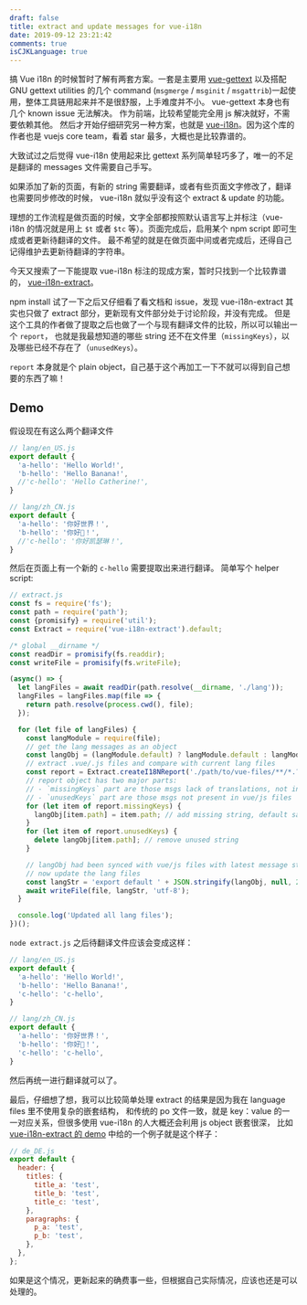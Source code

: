```yaml
---
draft: false
title: extract and update messages for vue-i18n
date: 2019-09-12 23:21:42
comments: true
isCJKLanguage: true
---
```



搞 Vue i18n 的时候暂时了解有两套方案。一套是主要用 [vue-gettext](https://github.com/Polyconseil/vue-gettext)
以及搭配 GNU gettext utilities 的几个 command (`msgmerge` / `msginit` / `msgattrib`)一起使用，整体工具链用起来并不是很舒服，上手难度并不小。
vue-gettext 本身也有几个 known issue 无法解决。
作为前端，比较希望能完全用 js 解决就好，不需要依赖其他。
然后才开始仔细研究另一种方案，也就是 [vue-i18n](https://github.com/kazupon/vue-i18n)。因为这个库的作者也是 vuejs core team，看着 star 最多，大概也是比较靠谱的。

大致试过之后觉得 vue-i18n 使用起来比 gettext 系列简单轻巧多了，唯一的不足是翻译的 messages 文件需要自己手写。

如果添加了新的页面，有新的 string 需要翻译，或者有些页面文字修改了，翻译也需要同步修改的时候，
vue-i18n 就似乎没有这个 extract & update 的功能。

理想的工作流程是做页面的时候，文字全部都按照默认语言写上并标注（vue-i18n 的情况就是用上 `$t` 或者 `$tc` 等）。页面完成后，启用某个 npm script 即可生成或者更新待翻译的文件。
最不希望的就是在做页面中间或者完成后，还得自己记得维护去更新待翻译的字符串。

今天又搜索了一下能提取 vue-i18n 标注的现成方案，暂时只找到一个比较靠谱的，
[vue-i18n-extract](https://github.com/pixari/vue-i18n-extract/)。

npm install 试了一下之后又仔细看了看文档和 issue，发现 vue-i18n-extract 其实也只做了 extract 部分，更新现有文件部分处于讨论阶段，并没有完成。
但是这个工具的作者做了提取之后也做了一个与现有翻译文件的比较，所以可以输出一个 `report`，
也就是我最想知道的哪些 string 还不在文件里（`missingKeys`），以及哪些已经不存在了（`unusedKeys`）。

`report` 本身就是个 plain object，自己基于这个再加工一下不就可以得到自己想要的东西了嘛！


## Demo

假设现在有这么两个翻译文件

```js
// lang/en_US.js
export default {
  'a-hello': 'Hello World!',
  'b-hello': 'Hello Banana!',
  //'c-hello': 'Hello Catherine!',
}

// lang/zh_CN.js
export default {
  'a-hello': '你好世界！',
  'b-hello': '你好🍌！',
  //'c-hello': '你好凯瑟琳！',
}
```

然后在页面上有一个新的 `c-hello` 需要提取出来进行翻译。
简单写个 helper script:

```js
// extract.js
const fs = require('fs');
const path = require('path');
const {promisify} = require('util');
const Extract = require('vue-i18n-extract').default;

/* global __dirname */
const readDir = promisify(fs.readdir);
const writeFile = promisify(fs.writeFile);

(async() => {
  let langFiles = await readDir(path.resolve(__dirname, './lang'));
  langFiles = langFiles.map(file => {
    return path.resolve(process.cwd(), file);
  });

  for (let file of langFiles) {
    const langModule = require(file);
    // get the lang messages as an object
    const langObj = (langModule.default) ? langModule.default : langModule;
    // extract .vue/.js files and compare with current lang files
    const report = Extract.createI18NReport('./path/to/vue-files/**/*.?(js|vue)', file);
    // report object has two major parts:
    // - `missingKeys` part are those msgs lack of translations, not in current po file
    // - `unusedKeys` part are those msgs not present in vue/js files
    for (let item of report.missingKeys) {
      langObj[item.path] = item.path; // add missing string, default same as the source
    }
    for (let item of report.unusedKeys) {
      delete langObj[item.path]; // remove unused string
    }

    // langObj had been synced with vue/js files with latest message strings
    // now update the lang files
    const langStr = 'export default ' + JSON.stringify(langObj, null, 2);
    await writeFile(file, langStr, 'utf-8');
  }

  console.log('Updated all lang files');
})();
```

`node extract.js` 之后待翻译文件应该会变成这样：

```js
// lang/en_US.js
export default {
  'a-hello': 'Hello World!',
  'b-hello': 'Hello Banana!',
  'c-hello': 'c-hello',
}

// lang/zh_CN.js
export default {
  'a-hello': '你好世界！',
  'b-hello': '你好🍌！',
  'c-hello': 'c-hello',
}
```

然后再统一进行翻译就可以了。

最后，仔细想了想，我可以比较简单处理 extract 的结果是因为我在 language files 里不使用复杂的嵌套结构，
和传统的 po 文件一致，就是 key：value 的一一对应关系，但很多使用 vue-i18n 的人大概还会利用 js object 嵌套很深，
比如 [vue-i18n-extract 的 demo](https://github.com/pixari/vue-i18n-extract/tree/master/demo) 中给的一个例子就是这个样子：

```js
// de_DE.js
export default {
  header: {
    titles: {
      title_a: 'test',
      title_b: 'test',
      title_c: 'test',
    },
    paragraphs: {
      p_a: 'test',
      p_b: 'test',
    },
  },
};
```

如果是这个情况，更新起来的确费事一些，但根据自己实际情况，应该也还是可以处理的。
